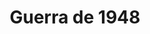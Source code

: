 ﻿---
title: "Guerra de 1948"
permalink: periodes_408.html
layout: periode
dataInici: 1948-05-14
dataFi: 1949-07-20
sidebar: periodes
pares:
  - 407:
    title: "Conflicto árabe-israelí"
    dataInici: "(1948-05-14)"

fills:
jocsPrincipals:
  - title: "Israeli Independence"
    bggId: 36241

jocsEscenaris:
jocsEpoca:
jocsEpocaEscenaris:
---
